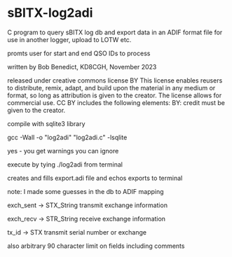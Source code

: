 # sBITX-log2adi
C program to query sBITX log db and export data in an ADIF format file for use in another logger, upload to LOTW etc.

promts user for start and end QSO IDs to process
 
written by Bob Benedict, KD8CGH, November 2023 

 released under creative commons license BY
 This license enables reusers to distribute, remix, adapt, and build upon the material in any medium or format, 
 so long as attribution is given to the creator. The license allows for commercial use. 
 CC BY includes the following elements:
 BY: credit must be given to the creator.
 
compile with sqlite3 library

   gcc -Wall -o "log2adi" "log2adi.c" -lsqlite
   
yes - you get warnings you can ignore

 execute by tying ./log2adi from terminal
 
 creates and fills export.adi file and echos exports to terminal
 
 note: I made some guesses in the db to ADIF mapping
 
   exch_sent -> STX_String  transmit exchange information
   
   exch_recv -> STR_String  receive exchange information
   
   tx_id -> STX  transmit serial number or exchange
   
also arbitrary 90 character limit on fields including comments
